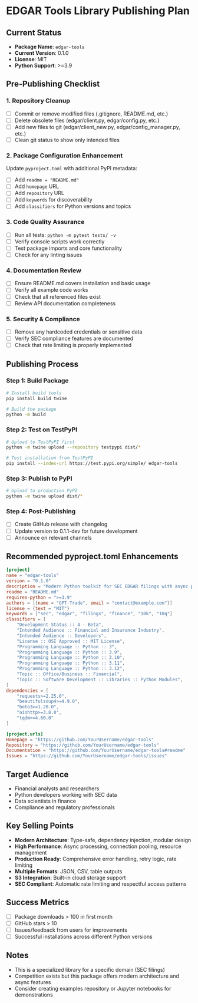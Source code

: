# EDGAR Tools Library Publishing Plan

## Current Status
- **Package Name**: `edgar-tools`
- **Current Version**: 0.1.0
- **License**: MIT
- **Python Support**: >=3.9

## Pre-Publishing Checklist

### 1. Repository Cleanup
- [ ] Commit or remove modified files (.gitignore, README.md, etc.)
- [ ] Delete obsolete files (edgar/client.py, edgar/config.py, etc.)
- [ ] Add new files to git (edgar/client_new.py, edgar/config_manager.py, etc.)
- [ ] Clean git status to show only intended files

### 2. Package Configuration Enhancement
Update `pyproject.toml` with additional PyPI metadata:
- [ ] Add `readme = "README.md"`
- [ ] Add `homepage` URL
- [ ] Add `repository` URL
- [ ] Add `keywords` for discoverability
- [ ] Add `classifiers` for Python versions and topics

### 3. Code Quality Assurance
- [ ] Run all tests: `python -m pytest tests/ -v`
- [ ] Verify console scripts work correctly
- [ ] Test package imports and core functionality
- [ ] Check for any linting issues

### 4. Documentation Review
- [ ] Ensure README.md covers installation and basic usage
- [ ] Verify all example code works
- [ ] Check that all referenced files exist
- [ ] Review API documentation completeness

### 5. Security & Compliance
- [ ] Remove any hardcoded credentials or sensitive data
- [ ] Verify SEC compliance features are documented
- [ ] Check that rate limiting is properly implemented

## Publishing Process

### Step 1: Build Package
```bash
# Install build tools
pip install build twine

# Build the package
python -m build
```

### Step 2: Test on TestPyPI
```bash
# Upload to TestPyPI first
python -m twine upload --repository testpypi dist/*

# Test installation from TestPyPI
pip install --index-url https://test.pypi.org/simple/ edgar-tools
```

### Step 3: Publish to PyPI
```bash
# Upload to production PyPI
python -m twine upload dist/*
```

### Step 4: Post-Publishing
- [ ] Create GitHub release with changelog
- [ ] Update version to 0.1.1-dev for future development
- [ ] Announce on relevant channels

## Recommended pyproject.toml Enhancements

```toml
[project]
name = "edgar-tools"
version = "0.1.0"
description = "Modern Python toolkit for SEC EDGAR filings with async processing and S3 integration"
readme = "README.md"
requires-python = ">=3.9"
authors = [{name = "GPT-Trade", email = "contact@example.com"}]
license = {text = "MIT"}
keywords = ["sec", "edgar", "filings", "finance", "10k", "10q"]
classifiers = [
    "Development Status :: 4 - Beta",
    "Intended Audience :: Financial and Insurance Industry",
    "Intended Audience :: Developers",
    "License :: OSI Approved :: MIT License",
    "Programming Language :: Python :: 3",
    "Programming Language :: Python :: 3.9",
    "Programming Language :: Python :: 3.10",
    "Programming Language :: Python :: 3.11",
    "Programming Language :: Python :: 3.12",
    "Topic :: Office/Business :: Financial",
    "Topic :: Software Development :: Libraries :: Python Modules",
]
dependencies = [
    "requests>=2.25.0",
    "beautifulsoup4>=4.9.0",
    "boto3>=1.20.0",
    "aiohttp>=3.8.0",
    "tqdm>=4.60.0"
]

[project.urls]
Homepage = "https://github.com/YourUsername/edgar-tools"
Repository = "https://github.com/YourUsername/edgar-tools"
Documentation = "https://github.com/YourUsername/edgar-tools#readme"
Issues = "https://github.com/YourUsername/edgar-tools/issues"
```

## Target Audience
- Financial analysts and researchers
- Python developers working with SEC data
- Data scientists in finance
- Compliance and regulatory professionals

## Key Selling Points
- **Modern Architecture**: Type-safe, dependency injection, modular design
- **High Performance**: Async processing, connection pooling, resource management
- **Production Ready**: Comprehensive error handling, retry logic, rate limiting
- **Multiple Formats**: JSON, CSV, table outputs
- **S3 Integration**: Built-in cloud storage support
- **SEC Compliant**: Automatic rate limiting and respectful access patterns

## Success Metrics
- [ ] Package downloads > 100 in first month
- [ ] GitHub stars > 10
- [ ] Issues/feedback from users for improvements
- [ ] Successful installations across different Python versions

## Notes
- This is a specialized library for a specific domain (SEC filings)
- Competition exists but this package offers modern architecture and async features
- Consider creating examples repository or Jupyter notebooks for demonstrations